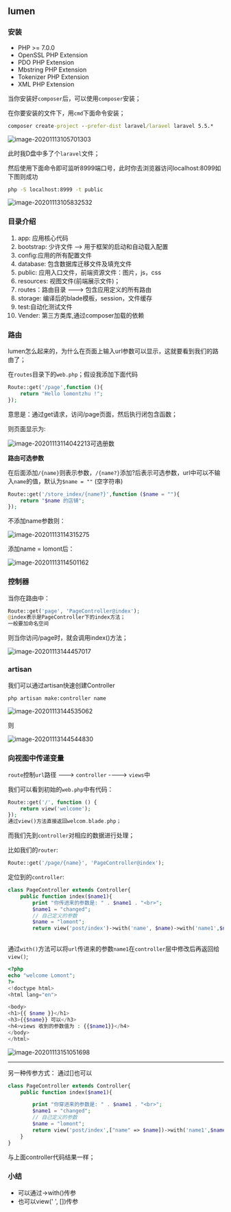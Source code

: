 ## lumen

### 安装

- PHP >= 7.0.0
- OpenSSL PHP Extension
- PDO PHP Extension
- Mbstring PHP Extension
- Tokenizer PHP Extension
- XML PHP Extension

当你安装好`composer`后，可以使用`composer`安装；

在你要安装的文件下，用`cmd`下面命令安装；

```cmd
composer create-project --prefer-dist laravel/laravel laravel 5.5.*
```

![image-20201113105701303](../img/image-20201113105701303.png)

此时我D盘中多了个`laravel`文件；

然后使用下面命令即可监听8999端口号，此时你去浏览器访问localhost:8099如下图则成功

```cmd
php -S localhost:8999 -t public
```

![image-20201113105832532](../img/image-20201113105832532.png)



### 目录介绍

1. app: 应用核心代码
2. bootstrap: 少许文件 --> 用于框架的启动和自动载入配置
3. config:应用的所有配置文件
4. database: 包含数据库迁移文件及填充文件
5. public: 应用入口文件，前端资源文件：图片，js，css
6. resources: 视图文件(前端展示文件)；
7. routes：路由目录 ---> 包含应用定义的所有路由
8. storage: 编译后的blade模板，session，文件缓存
9. test:自动化测试文件
10. Vender: 第三方类库,通过composer加载的依赖

### 路由

lumen怎么起来的，为什么在页面上输入url参数可以显示，这就要看到我们的路由了；

在`routes`目录下的`web.php`；假设我添加下面代码

```php
Route::get('/page',function (){
    return "Hello lomontzhu !";
});
```

意思是：通过get请求，访问/page页面，然后执行闭包含函数；

则页面显示为:

![image-20201113114042213](../img/image-20201113114042213.png)可选册数

**路由可选参数**

在后面添加`/{name}`则表示参数，`/{name?}`添加?后表示可选参数，url中可以不输入`name`的值，默认为`$name = ""` (空字符串)

```php
Route::get('/store_index/{name?}',function ($name = ""){
    return "$name 的店铺";
});
```

不添加name参数则：

![image-20201113114315275](../img/image-20201113114315275.png)

添加name = lomont后：

![image-20201113114501162](../img/image-20201113114501162.png)

### 控制器

当你在路由中：

```php
Route::get('page', 'PageController@index');
@index表示是PageController下的index方法；
一般要加命名空间
```

则当你访问/page时，就会调用index()方法；

![image-20201113144457017](../img/image-20201113144457017.png)

### artisan

我们可以通过artisan快速创建Controller

```txt
php artisan make:controller name
```



![image-20201113144535062](../img/image-20201113144535062.png)

则

![image-20201113144544830](../img/image-20201113144544830.png)

### 向视图中传递变量

`route`控制`url`路径 ---> `controller` ---->  `views`中

我们可以看到初始的`web.php`中有代码：

```php
Route::get('/', function () {
    return view('welcome');
});
通过view()方法直接返回welcom.blade.php；
```

而我们先到`controller`对相应的数据进行处理；

比如我们的`router`:

```php
Route::get('/page/{name}', 'PageController@index');
```

定位到的`controller`:

```php
class PageController extends Controller{
    public function index($name1){
        print "你传进来的参数是: " . $name1 . "<br>";
        $name1 = "changed";
        // 自己定义的参数
        $name = "lomont";
        return view('post/index')->with('name', $name)->with('name1',$name1);
   
```

通过`with()`方法可以将`url`传进来的参数`name1`在`controller`层中修改后再返回给`view()`;

```php
<?php
echo "welcome Lomont";
?>
<!doctype html>
<html lang="en">

<body>
<h1>{{ $name }}</h1>
<h3>{{$name}} 可以</h3>
<h4>views 收到的参数值为 : {{$name1}}</h4>
</body>
</html>
```

![image-20201113151051698](../img/image-20201113151051698.png)

---

另一种传参方式： 通过[]也可以

```php
class PageController extends Controller{
    public function index($name1){

        print "你穿进来的参数是: " . $name1 . "<br>";
        $name1 = "changed";
        // 自己定义的参数
        $name = "lomont";
        return view('post/index',["name" => $name])->with('name1',$name1);
    }
}
```

与上面controller代码结果一样；

### 小结

+ 可以通过->with()传参
+ 也可以view('  ', [])传参